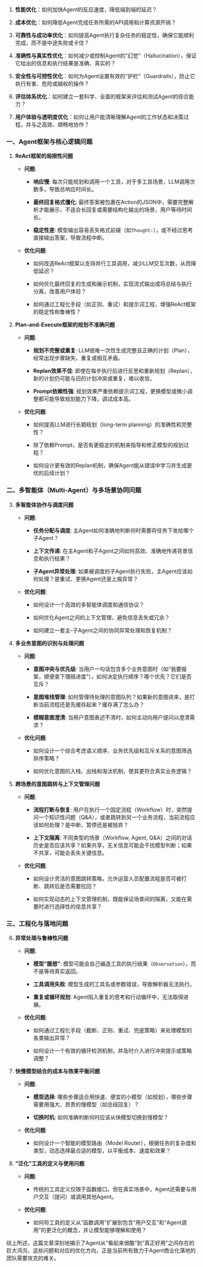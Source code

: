 
1. **性能优化**：如何加快Agent的反应速度，降低端到端的延迟？
    
2. **成本优化**：如何降低Agent完成任务所需的API调用和计算资源开销？
    
3. **可靠性与成功率优化**：如何提高Agent执行复杂任务的稳定性，确保它能顺利完成，而不是中途失败或卡住？
    
4. **准确性与真实性优化**：如何减少或控制Agent的“幻觉”（Hallucination），保证它给出的信息和执行结果是准确、真实的？
    
5. **安全性与可控性优化**：如何为Agent设置有效的“护栏”（Guardrails），防止它执行有害、危险或越权的操作？
    
6. **评估体系优化**：如何建立一套科学、全面的框架来评估和测试Agent的综合能力？
    
7. **用户体验与透明度优化**：如何让用户能清晰理解Agent的工作状态和决策过程，并与之高效、顺畅地协作？


### 一、Agent框架与核心逻辑问题

1. **ReAct框架的局限性问题**
    
    - **问题**:
        
        - **响应慢**: 每次只能规划和调用一个工具，对于多工具场景，LLM调用次数多，导致总响应时间长。
            
        - **最终回复格式僵化**: 最终答案被包裹在Action的JSON中，需要完整解析才能展示，不适合长回复或需要结构化输出的场景，用户等待时间长。
            
        - **稳定性差**: 模型输出容易丢失格式前缀（如`Thought:`），或不经过思考直接输出答案，导致流程中断。
            
    - **优化问题**:
        
        - 如何改造ReAct框架以支持并行工具调用，减少LLM交互次数，从而降低延迟？
            
        - 如何优化最终回复的生成和展示机制，实现流式输出或将总结与执行分离，改善用户体验？
            
        - 如何通过工程化手段（如正则、重试）和提示词工程，增强ReAct框架的稳定性和鲁棒性？
            
2. **Plan-and-Execute框架的规划不准确问题**
    
    - **问题**:
        
        - **规划不完整或重复**: LLM很难一次性生成完整且正确的计划（Plan），经常出现步骤缺失、重复或相互矛盾。
            
        - **Replan效果不佳**: 即使在每步执行后进行反思和重新规划（Replan），新的计划仍可能与旧的计划冲突或重复，难以收敛。
            
        - **Prompt依赖性强**: 规划效果严重依赖提示词工程，更换模型或微小调整都可能导致规划能力下降，调试成本高。
            
    - **优化问题**:
        
        - 如何提高LLM进行长期规划（long-term planning）的准确性和完整性？
            
        - 除了依赖Prompt，是否有更稳定的机制来指导和修正模型的规划过程？
            
        - 如何设计更有效的Replan机制，确保Agent能从错误中学习并生成更优的后续计划？
            

### 二、多智能体（Multi-Agent）与多场景协同问题

3. **多智能体协作与调度问题**
    
    - **问题**:
        
        - **任务分配与调度**: 主Agent如何准确地判断何时需要将任务下发给哪个子Agent？
            
        - **上下文传递**: 在主Agent和子Agent之间如何高效、准确地传递背景信息和执行结果？
            
        - **子Agent异常处理**: 如果被调度的子Agent执行失败，主Agent应该如何处理？是重试、更换Agent还是上报异常？
            
    - **优化问题**:
        
        - 如何设计一个高效的多智能体调度和通信协议？
            
        - 如何优化Agent之间的上下文管理，避免信息丢失或冗余？
            
        - 如何建立一套主-子Agent之间的协同异常处理和恢复机制？
            
4. **多业务意图的识别与处理问题**
    
    - **问题**:
        
        - **意图冲突与优先级**: 当用户一句话包含多个业务意图时（如“我要报案，顺便查下理赔进度”），如何决定执行顺序？哪个优先？它们是否互斥？
            
        - **意图堆栈管理**: 如何管理待处理的意图队列？如果新的意图进来，是打断当前流程还是先缓存起来？缓存满了怎么办？
            
        - **模糊意图澄清**: 当用户意图表述不清时，如何主动向用户提问以澄清需求？
            
    - **优化问题**:
        
        - 如何设计一个综合考虑语义顺序、业务优先级和互斥关系的意图筛选排序策略？
            
        - 如何优化意图的入栈、出栈和淘汰机制，使其更符合真实业务逻辑？
            
5. **跨场景的意图跳转与上下文管理问题**
    
    - **问题**:
        
        - **流程打断与恢复**: 用户在执行一个固定流程（Workflow）时，突然提问一个知识性问题（Q&A），或者跳转到另一个业务流程，当前流程应该如何处理？是中断、暂停还是被抛弃？
            
        - **上下文隔离**: 不同类型的场景（Workflow, Agent, Q&A）之间的对话历史是否应该共享？如果共享，无关信息可能会干扰模型判断；如果不共享，可能会丢失关键信息。
            
    - **优化问题**:
        
        - 如何设计灵活的意图跳转策略，允许运营人员配置流程是否可被打断、跳转后是否需要拉回？
            
        - 如何实现动态的上下文管理机制，既能保证场景间的隔离，又能在需要时进行选择性的信息共享？
            

### 三、工程化与落地问题

6. **异常处理与鲁棒性问题**
    
    - **问题**:
        
        - **模型“臆想”**: 模型可能会自己编造工具的执行结果（`Observation`），而不是等待真实返回。
            
        - **工具调用失败**: 模型生成的工具名或参数错误，导致解析器无法执行。
            
        - **重复或循环规划**: Agent陷入重复的思考和行动循环中，无法取得进展。
            
    - **优化问题**:
        
        - 如何通过工程化手段（截断、正则、重试、兜底策略）来处理模型的各类输出异常？
            
        - 如何设计一个有效的循环检测机制，并及时介入进行冲突提示或策略调整？
            
7. **快慢模型结合的成本与效果平衡问题**
    
    - **问题**:
        
        - **模型选择**: 哪些步骤适合用快速、便宜的小模型（如规划），哪些步骤需要用强大、昂贵的慢模型（如总结回复）？
            
        - **切换时机**: 如何准确判断何时应该从快模型切换到慢模型？
            
    - **优化问题**:
        
        - 如何设计一个智能的模型路由（Model Router），根据任务的复杂度和类型，动态选择最合适的模型，以平衡成本、速度和效果？
            
8. **“泛化”工具的定义与使用问题**
    
    - **问题**:
        
        - 传统的工具定义仅限于函数接口。但在真实场景中，Agent还需要与用户交互（提问）或调用其他Agent。
            
    - **优化问题**:
        
        - 如何将工具的定义从“函数调用”扩展到包含“用户交互”和“Agent调用”的更泛化的概念，并让模型能够理解和使用？
            

综上所述，这篇文章深刻地揭示了Agent从“看起来很酷”到“真正好用”之间存在的巨大鸿沟，这些问题和对应的优化方向，正是当前所有致力于Agent商业化落地的团队需要攻克的难关。